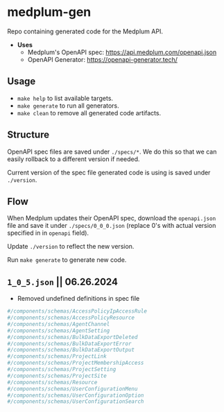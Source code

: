 medplum-gen
===========

Repo containing generated code for the Medplum API.

* **Uses**
  * Medplum's OpenAPI spec: https://api.medplum.com/openapi.json
  * OpenAPI Generator: https://openapi-generator.tech/

## Usage

* `make help` to list available targets.
* `make generate` to run all generators.
* `make clean` to remove all generated code artifacts.

## Structure

OpenAPI spec files are saved under `./specs/*`. We do this so that we can easily
rollback to a different version if needed.

Current version of the spec file generated code is using is saved under `./version`.

## Flow

When Medplum updates their OpenAPI spec, download the `openapi.json` file and
save it under `./specs/0_0_0.json` (replace 0's with actual version specified in
in `openapi` field).

Update `./version` to reflect the new version.

Run `make generate` to generate new code.

## `1_0_5.json` || 06.26.2024

* Removed undefined definitions in spec file

```bash
#/components/schemas/AccessPolicyIpAccessRule
#/components/schemas/AccessPolicyResource
#/components/schemas/AgentChannel
#/components/schemas/AgentSetting
#/components/schemas/BulkDataExportDeleted
#/components/schemas/BulkDataExportError
#/components/schemas/BulkDataExportOutput
#/components/schemas/ProjectLink
#/components/schemas/ProjectMembershipAccess
#/components/schemas/ProjectSetting
#/components/schemas/ProjectSite
#/components/schemas/Resource
#/components/schemas/UserConfigurationMenu
#/components/schemas/UserConfigurationOption
#/components/schemas/UserConfigurationSearch
```
